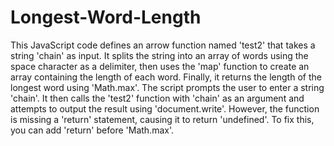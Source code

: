 # Longest-Word-Length
This JavaScript code defines an arrow function named 'test2' that takes a string 'chain' as input. It splits the string into an array of words using the space character as a delimiter, then uses the 'map' function to create an array containing the length of each word. Finally, it returns the length of the longest word using 'Math.max'.
The script prompts the user to enter a string 'chain'. It then calls the 'test2' function with 'chain' as an argument and attempts to output the result using 'document.write'. However, the function is missing a 'return' statement, causing it to return 'undefined'. To fix this, you can add 'return' before 'Math.max'.






